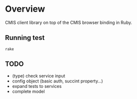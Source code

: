 # Overview

CMIS client library on top of the CMIS browser binding in Ruby.

## Running test

    rake

## TODO

* (type) check service input
* config object (basic auth, succint property…)
* expand tests to services
* complete model

